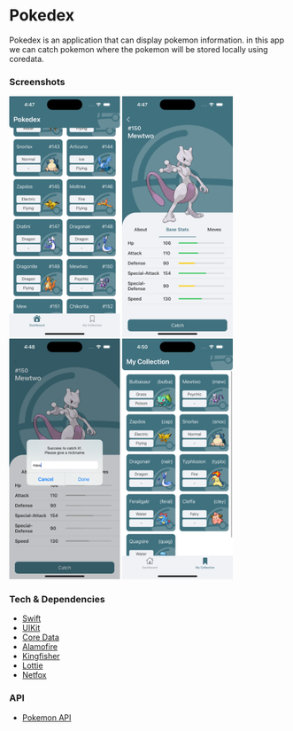 # Pokedex #
Pokedex is an application that can display pokemon information. in this app we can catch pokemon where the pokemon will be stored locally using coredata.

### Screenshots ###
<img src="screenshots/1.png" width="200">
<img src="screenshots/2.png" width="200">
<img src="screenshots/3.png" width="200">
<img src="screenshots/4.png" width="200">

### Tech & Dependencies ###
* [Swift](https://developer.apple.com/swift/)
* [UIKit](https://developer.apple.com/documentation/uikit)
* [Core Data](https://developer.apple.com/documentation/coredata)
* [Alamofire](https://github.com/Alamofire/Alamofire)
* [Kingfisher](https://github.com/onevcat/Kingfisher)
* [Lottie](https://github.com/airbnb/lottie-ios)
* [Netfox](https://github.com/kasketis/netfox)

### API ###
* [Pokemon API](https://pokeapi.co)
